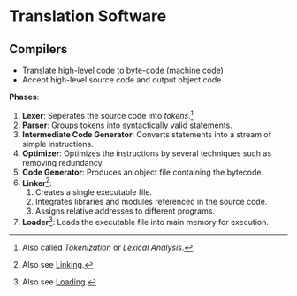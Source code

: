 # Translation Software


## Compilers

- Translate high-level code to byte-code (machine code)
- Accept high-level source code and output object code

**Phases**:
1) **Lexer**: Seperates the source code into *tokens*.[^1]
2) **Parser**: Groups tokens into syntactically valid statements.
3) **Intermediate Code Generator**: Converts statements into a stream of simple instructions.
4) **Optimizer**: Optimizes the instructions by several techniques such as removing redundancy.
5) **Code Generator**: Produces an object file containing the bytecode.
6) **Linker**[^2]:
	1) Creates a single executable file.
	2) Integrates libraries and modules referenced in the source code.
	3) Assigns relative addresses to different programs.
7) **Loader**[^3]: Loads the executable file into main memory for execution.

[^1]: Also called *Tokenization* or *Lexical Analysis*.
[^2]: Also see [Linking](Linking.md).
[^3]: Also see [Loading](Loading.md).

